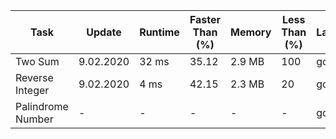 <table>
	<thead>
		<tr>
			<th>Task</th>
			<th>Update</th>
			<th>Runtime</th>
			<th>Faster Than (%)</th>
			<th>Memory</th>
			<th>Less Than (%)</th>
			<th>Language</th>
		</tr>
	</thead>
	<tbody>
		<tr>
			<td> Two Sum </td>
			<td> 9.02.2020 </td>
			<td> 32 ms </td>
			<td> 35.12 </td>
			<td> 2.9 MB </td>
			<td> 100 </td>
			<td> golang </td>
		</tr>
		<tr>
			<td> Reverse Integer </td>
			<td> 9.02.2020 </td>
			<td> 4 ms </td>
			<td> 42.15 </td>
			<td> 2.3 MB </td>
			<td> 20 </td>
			<td> golang </td>
		</tr>
		<tr>
			<td> Palindrome Number </td>
			<td> - </td>
			<td> - </td>
			<td> - </td>
			<td> - </td>
			<td> - </td>
			<td> golang </td>
		</tr>
	</tbody>
</table>